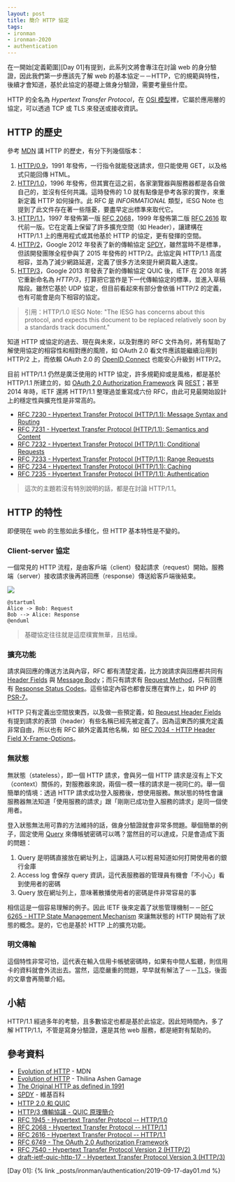 ```yaml
---
layout: post
title: 簡介 HTTP 協定
tags:
- ironman
- ironman-2020
- authentication
---
```


在一開始[定義範圍][Day 01]有提到，此系列文將會專注在討論 web 的身分驗證，因此我們第一步應該先了解 web 的基本協定－－HTTP，它的規範與特性，後續才會知道，基於此協定的基礎上做身分驗證，需要考量些什麼。

HTTP 的全名為 *Hypertext Transfer Protocol*，在 [OSI 模型](https://en.wikipedia.org/wiki/OSI_model)裡，它屬於應用層的協定，可以透過 TCP 或 TLS 來發送或接收資訊。

## HTTP 的歷史

參考 [MDN](https://developer.mozilla.org/en-US/docs/Web/HTTP/Basics_of_HTTP/Evolution_of_HTTP) 講 HTTP 的歷史，有分下列幾個版本：

1. [HTTP/0.9][The Original HTTP as defined in 1991]，1991 年發佈，一行指令就能發送請求，但只能使用 GET，以及格式只能回傳 HTML。
2. [HTTP/1.0][]，1996 年發佈，但其實在這之前，各家瀏覽器與服務器都是各自做自己的，並沒有任何共識。這時發佈的 1.0 就有點像是參考各家的實作，來重新定義 HTTP 如何操作。此 RFC 是 *INFORMATIONAL* 類型，IESG Note 也提到了此文件存在著一些隱憂，要盡早定出標準來取代它。
3. [HTTP/1.1][]，1997 年發佈第一版 [RFC 2068][]，1999 年發佈第二版 [RFC 2616][HTTP/1.1] 取代前一版。它在定義上保留了許多擴充空間（如 Header），讓建構在 HTTP/1.1 上的應用程式或其他基於 HTTP 的協定，更有發揮的空間。
4. [HTTP/2][]，Google 2012 年發表了新的傳輸協定 [SPDY][]，雖然當時不是標準，但該開發團隊全程參與了 2015 年發佈的 HTTP/2。此協定與 HTTP/1.1 高度相容，並為了減少網路延遲，定義了很多方法來提升網頁載入速度。
5. [HTTP/3][HTTP/3 draft]，Google 2013 年發表了新的傳輸協定 QUIC 後，IETF 在 2018 年將它重新命名為 *HTTP/3*，打算把它當作是下一代傳輸協定的標準，並進入草稿階段。雖然它基於 UDP 協定，但目前看起來有部分會依循 HTTP/2 的定義，也有可能會是向下相容的協定。

> 引用：HTTP/1.0 IESG Note: "The IESG has concerns about this protocol, and expects this document to be replaced relatively soon by a standards track document."

知道 HTTP 或協定的過去、現在與未來，以及對應的 RFC 文件為何，將有幫助了解使用協定的相容性和相對應的風險，如 OAuth 2.0 看文件應該能繼續沿用到 HTTP/2 上，而依賴 OAuth 2.0 的 [OpenID Connect](https://openid.net/specs/openid-connect-core-1_0.html) 也能安心升級到 HTTP/2。

目前 HTTP/1.1 仍然是廣泛使用的 HTTP 協定，許多規範抑或是風格，都是基於 HTTP/1.1 所建立的，如 [OAuth 2.0 Authorization Framework][] 與 [REST](https://zh.wikipedia.org/wiki/%E8%A1%A8%E7%8E%B0%E5%B1%82%E7%8A%B6%E6%80%81%E8%BD%AC%E6%8D%A2)；甚至 2014 年時，IETF 還將 HTTP/1.1 整理過並重寫成六份 RFC，由此可見最開始設計上的穩定性與擴充性是非常高的。

* [RFC 7230 - Hypertext Transfer Protocol (HTTP/1.1): Message Syntax and Routing](https://tools.ietf.org/html/rfc7230)
* [RFC 7231 - Hypertext Transfer Protocol (HTTP/1.1): Semantics and Content](https://tools.ietf.org/html/rfc7231)
* [RFC 7232 - Hypertext Transfer Protocol (HTTP/1.1): Conditional Requests](https://tools.ietf.org/html/rfc7232)
* [RFC 7233 - Hypertext Transfer Protocol (HTTP/1.1): Range Requests](https://tools.ietf.org/html/rfc7233)
* [RFC 7234 - Hypertext Transfer Protocol (HTTP/1.1): Caching](https://tools.ietf.org/html/rfc7234)
* [RFC 7235 - Hypertext Transfer Protocol (HTTP/1.1): Authentication](https://tools.ietf.org/html/rfc7235)

> 這次的主題若沒有特別說明的話，都是在討論 HTTP/1.1。

## HTTP 的特性

即便現在 web 的生態如此多樣化，但 HTTP 基本特性是不變的。

### Client-server 協定

一個常見的 HTTP 流程，是由客戶端（client）發起請求（request）開始。服務端（server）接收請求後再將回應（response）傳送給客戶端後結束。

![](http://www.plantuml.com/plantuml/png/SoWkIImgAStDuNBCoKnELT2rKt3AJx9I24ejB4qjBk42SXHqWO9WMP1mSK5-Nd4gbqDgNWfG5m00)

```
@startuml
Alice -> Bob: Request
Bob --> Alice: Response
@enduml
```

> 基礎協定往往就是這麼樸實無華，且枯燥。

### 擴充功能

請求與回應的傳送方法與內容，RFC 都有清楚定義，比方說請求與回應都共同有 [Header Fields](https://tools.ietf.org/html/rfc7230#section-3.2) 與 [Message Body](https://tools.ietf.org/html/rfc7230#section-3.3)；而只有請求有 [Request Method](https://tools.ietf.org/html/rfc7231#section-4)，只有回應有 [Response Status Codes](https://tools.ietf.org/html/rfc7231#section-6)。這些協定內容也都會反應在實作上，如 PHP 的 [PSR-7][]。

HTTP 只有定義出空間放東西，以及做一些預定義，如 [Request Header Fields](https://tools.ietf.org/html/rfc7231#section-5) 有提到請求的表頭（header）有些名稱已經先被定義了。因為這東西的擴充定義非常自由，所以也有 RFC 額外定義其他名稱，如 [RFC 7034 - HTTP Header Field X-Frame-Options](https://tools.ietf.org/html/rfc7034)。

### 無狀態

無狀態（stateless），即一個 HTTP 請求，會與另一個 HTTP 請求是沒有上下文（context）關係的，對服務器來說，兩個一模一樣的請求是一視同仁的。舉一個簡單的情境：透過 HTTP 請求成功登入服務後，想使用服務。無狀態的特性會讓服務器無法知道「使用服務的請求」跟「剛剛已成功登入服務的請求」是同一個使用者。

登入狀態無法用可靠的方法維持的話，做身分驗證就會非常多問題。舉個簡單的例子，固定使用 [Query](https://tools.ietf.org/html/rfc3986#section-3.4) 來傳帳號密碼可以嗎？當然目的可以達成，只是會造成下面的問題：

1. Query 是明碼直接放在網址列上，這讓路人可以輕易知道如何打開使用者的銀行金庫
2. Access log 會保存 query 資訊，這代表服務器的管理員有機會「不小心」看到使用者的密碼
3. Query 放在網址列上，意味著散播使用者的密碼是件非常容易的事

相信這是一個容易理解的例子。因此 IETF 後來定義了狀態管理機制－－[RFC 6265 - HTTP State Management Mechanism](https://tools.ietf.org/html/rfc6265) 來讓無狀態的 HTTP 開始有了狀態的概念。是的，它也是基於 HTTP 上的擴充功能。

### 明文傳輸

這個特性非常可怕，這代表在輸入信用卡帳號密碼時，如果有中間人監聽，則信用卡的資料就會外流出去。當然，這麼嚴重的問題，早早就有解法了－－[TLS](https://zh.wikipedia.org/wiki/%E5%82%B3%E8%BC%B8%E5%B1%A4%E5%AE%89%E5%85%A8%E6%80%A7%E5%8D%94%E5%AE%9A)，後面的文章會再簡單介紹。

## 小結

HTTP/1.1 經過多年的考驗，且多數協定也都是基於此協定。因此短時間內，多了解 HTTP/1.1，不管是寫身分驗證，還是其他 web 服務，都是絕對有幫助的。

## 參考資料

* [Evolution of HTTP][] - MDN
* [Evolution of HTTP](https://medium.com/platform-engineer/evolution-of-http-69cfe6531ba0) - Thilina Ashen Gamage
* [The Original HTTP as defined in 1991][]
* [SPDY][] - 維基百科
* [HTTP 2.0 和 QUIC](https://www.cnblogs.com/amyzhu/p/8285300.html)
* [HTTP/3 傳輸協議 - QUIC 原理簡介](https://medium.com/@chester.yw.chu/5f8806d6c8cd)
* [RFC 1945 - Hypertext Transfer Protocol -- HTTP/1.0][HTTP/1.0]
* [RFC 2068 - Hypertext Transfer Protocol -- HTTP/1.1][RFC 2068]
* [RFC 2616 - Hypertext Transfer Protocol -- HTTP/1.1][HTTP/1.1]
* [RFC 6749 - The OAuth 2.0 Authorization Framework][OAuth 2.0 Authorization Framework]
* [RFC 7540 - Hypertext Transfer Protocol Version 2 (HTTP/2)][HTTP/2]
* [draft-ietf-quic-http-17 - Hypertext Transfer Protocol Version 3 (HTTP/3)][HTTP/3 draft]

[Evolution of HTTP]: https://developer.mozilla.org/en-US/docs/Web/HTTP/Basics_of_HTTP/Evolution_of_HTTP
[The Original HTTP as defined in 1991]: https://www.w3.org/Protocols/HTTP/AsImplemented.html
[HTTP/1.0]: https://tools.ietf.org/html/rfc1945
[RFC 2068]: https://tools.ietf.org/html/rfc2068
[HTTP/1.1]: https://tools.ietf.org/html/rfc2616
[OAuth 2.0 Authorization Framework]: https://tools.ietf.org/html/rfc6749
[HTTP/2]: https://tools.ietf.org/html/rfc7540
[HTTP/3 draft]: https://tools.ietf.org/html/draft-ietf-quic-http-17
[SPDY]: https://zh.wikipedia.org/wiki/SPDY
[PSR-7]: https://www.php-fig.org/psr/psr-7/

[Day 01]: {% link _posts/ironman/authentication/2019-09-17-day01.md %}
